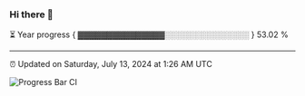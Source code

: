 ### Hi there 👋

⏳ Year progress { ▓▓▓▓▓▓▓▓▓▓▓▓▓▓▓░░░░░░░░░░░░░░░ } 53.02 %

---

⏰ Updated on Saturday, July 13, 2024 at 1:26 AM UTC

![Progress Bar CI](https://github.com/arthurbuhl/arthurbuhl/workflows/Progress%20Bar%20CI/badge.svg)
